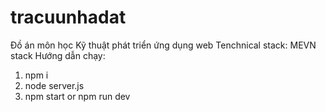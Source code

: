 # tracuunhadat
Đồ án môn học Kỹ thuật phát triển ứng dụng web
Tenchnical stack: MEVN stack
Hướng dẫn chạy:
1. npm i
2. node server.js
3. npm start or npm run dev
